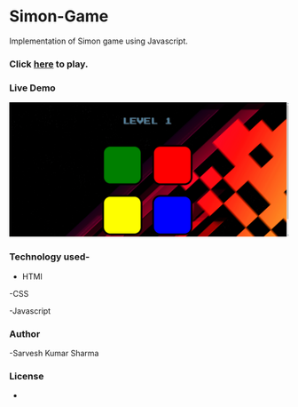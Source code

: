 # Simon-Game

Implementation of Simon game using Javascript.


### Click [here](https://shsarv.github.io/Simon-Game/) to play.


### Live Demo

![live](https://raw.githubusercontent.com/shsarv/Simon-Game/master/resources/livegame.gif)


### Technology used-

- HTMl

-CSS

-Javascript


### Author

-Sarvesh Kumar Sharma


### License

- 
